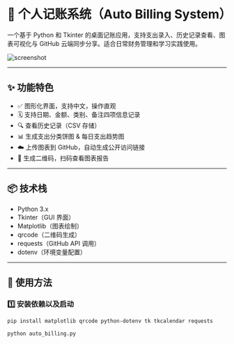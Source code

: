 # 📒 个人记账系统（Auto Billing System）

一个基于 Python 和 Tkinter 的桌面记账应用，支持支出录入、历史记录查看、图表可视化与 GitHub 云端同步分享。适合日常财务管理和学习实践使用。

![screenshot](https://your-image-link-if-uploaded.png)

---

## ✨ 功能特色

- ✅ 图形化界面，支持中文，操作直观
- 🗓 支持日期、金额、类别、备注四项信息记录
- 🔍 查看历史记录（CSV 存储）
- 📊 生成支出分类饼图 & 每日支出趋势图
- ☁️ 上传图表到 GitHub，自动生成公开访问链接
- 📱 生成二维码，扫码查看图表报告

---

## 📦 技术栈

- Python 3.x
- Tkinter（GUI 界面）
- Matplotlib（图表绘制）
- qrcode（二维码生成）
- requests（GitHub API 调用）
- dotenv（环境变量配置）


---

## 🚀 使用方法

### 1️⃣ 安装依赖以及启动

```bash
pip install matplotlib qrcode python-dotenv tk tkcalendar requests

python auto_billing.py

